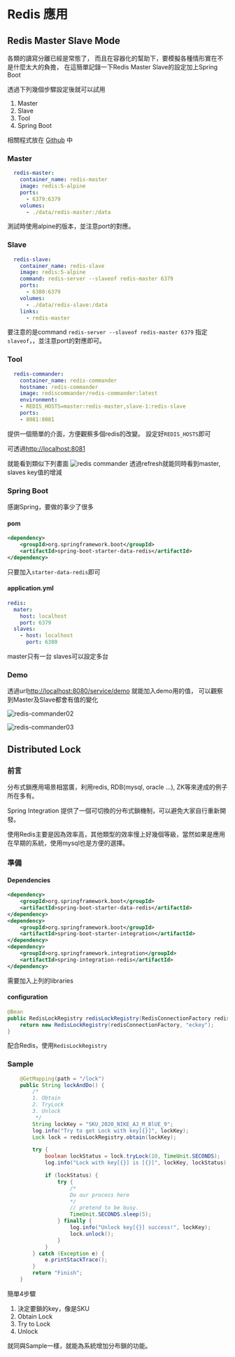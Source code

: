 # Redis 應用

## Redis Master Slave Mode

各類的讀寫分離已經是常態了，
而且在容器化的幫助下，要模擬各種情形實在不是什麼太大的負擔，
在這簡單記錄一下Redis Master Slave的設定加上Spring Boot


透過下列幾個步驟設定後就可以試用

1. Master
2. Slave
3. Tool
4. Spring Boot

相關程式放在 [Github](https://github.com/ElliotChen/spring_boot_example/tree/master/23redis) 中

### Master

```yaml
  redis-master:
    container_name: redis-master
    image: redis:5-alpine
    ports:
      - 6379:6379
    volumes:
      - ./data/redis-master:/data
```

測試時使用alpine的版本，並注意port的對應。

### Slave

```yaml
  redis-slave:
    container_name: redis-slave
    image: redis:5-alpine
    command: redis-server --slaveof redis-master 6379
    ports:
      - 6380:6379
    volumes:
      - ./data/redis-slave:/data
    links:
      - redis-master
```

要注意的是command ```redis-server --slaveof redis-master 6379```
指定```slaveof```，，並注意port的對應即可。

### Tool

```yaml
  redis-commander:
    container_name: redis-commander
    hostname: redis-commander
    image: rediscommander/redis-commander:latest
    environment:
    - REDIS_HOSTS=master:redis-master,slave-1:redis-slave
    ports:
    - 8081:8081
```

提供一個簡單的介面，方便觀察多個redis的改變。
設定好```REDIS_HOSTS```即可

可透過[http://localhost:8081](http://localhost:8081)

就能看到類似下列畫面
![redis commander](https://blog.elliot.tw/wp-content/uploads/2020/04/redis-commander01.png)
透過refresh就能同時看到master, slaves key值的增減

### Spring Boot

感謝Spring，要做的事少了很多

#### pom

```xml
<dependency>
    <groupId>org.springframework.boot</groupId>
    <artifactId>spring-boot-starter-data-redis</artifactId>
</dependency>
```

只要加入```starter-data-redis```即可

#### application.yml

```yaml
redis:
  mater:
    host: localhost
    port: 6379
  slaves:
    - host: localhost
      port: 6380
```

master只有一台
slaves可以設定多台

### Demo

透過url[http://localhost:8080/service/demo](http://localhost:8080/service/demo) 就能加入demo用的值，
可以觀察到Master及Slave都會有值的變化

![redis-commander02](https://blog.elliot.tw/wp-content/uploads/2020/04/redis-commander02.png)

![redis-commander03](https://blog.elliot.tw/wp-content/uploads/2020/04/redis-commander03.png)


## Distributed Lock

### 前言

分布式鎖應用場景相當廣，利用redis, RDB(mysql, oracle ...), ZK等來達成的例子所在多有。

Spring Integration 提供了一個可切換的分布式鎖機制，可以避免大家自行重新開發。

使用Redis主要是因為效率高，其他類型的效率慢上好幾個等級，當然如果是應用在早期的系統，使用mysql也是方便的選擇。

### 準備

#### Dependencies

```xml
<dependency>
	<groupId>org.springframework.boot</groupId>
	<artifactId>spring-boot-starter-data-redis</artifactId>
</dependency>
<dependency>
	<groupId>org.springframework.boot</groupId>
	<artifactId>spring-boot-starter-integration</artifactId>
</dependency>
<dependency>
	<groupId>org.springframework.integration</groupId>
	<artifactId>spring-integration-redis</artifactId>
</dependency>
```

需要加入上列的libraries

#### configuration

```java
@Bean
public RedisLockRegistry redisLockRegistry(RedisConnectionFactory redisConnectionFactory) {
	return new RedisLockRegistry(redisConnectionFactory, "eckey");
}
```

配合Redis，使用```RedisLockRegistry```


### Sample

```java
	@GetMapping(path = "/lock")
	public String lockAndDo() {
		/*
		1. Obtain
		2. TryLock
		3. Unlock
		 */
		String lockKey = "SKU_2020_NIKE_AJ_M_BlUE_9";
		log.info("Try to get Lock with key[{}]", lockKey);
		Lock lock = redisLockRegistry.obtain(lockKey);

		try {
			boolean lockStatus = lock.tryLock(10, TimeUnit.SECONDS);
			log.info("Lock with key[{}] is [{}]", lockKey, lockStatus);

			if (lockStatus) {
				try {
					/*
					Do our process here
			 		*/
					// pretend to be busy.
					TimeUnit.SECONDS.sleep(5);
				} finally {
					log.info("Unlock key[{}] success!", lockKey);
					lock.unlock();
				}
			}
		} catch (Exception e) {
			e.printStackTrace();
		}
		return "Finish";
	}
```

簡單4步驟

1. 決定要鎖的key，像是SKU
2. Obtain Lock
3. Try to Lock
4. Unlock

就同與Sample一樣，就能為系統增加分布鎖的功能。
 
